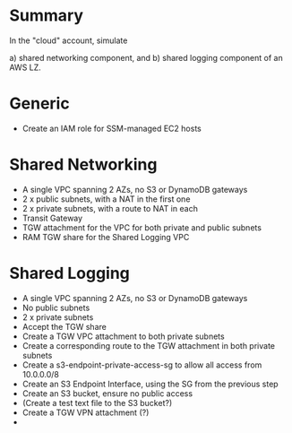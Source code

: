 # Summary

In the "cloud" account, simulate

a) shared networking component, and
b) shared logging component of an AWS LZ.

# Generic

- Create an IAM role for SSM-managed EC2 hosts

# Shared Networking

- A single VPC spanning 2 AZs, no S3 or DynamoDB gateways
- 2 x public subnets, with a NAT in the first one
- 2 x private subnets, with a route to NAT in each
- Transit Gateway
- TGW attachment for the VPC for both private and public subnets
- RAM TGW share for the Shared Logging VPC

# Shared Logging

- A single VPC spanning 2 AZs, no S3 or DynamoDB gateways
- No public subnets
- 2 x private subnets
- Accept the TGW share
- Create a TGW VPC attachment to both private subnets
- Create a corresponding route to the TGW attachment in both private subnets
- Create a s3-endpoint-private-access-sg to allow all access from 10.0.0.0/8
- Create an S3 Endpoint Interface, using the SG from the previous step
- Create an S3 bucket, ensure no public access
- (Create a test text file to the S3 bucket?)
- Create a TGW VPN attachment (?)
- 